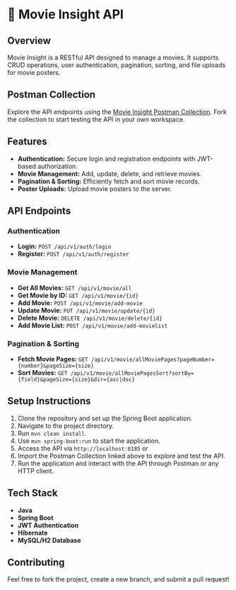 # 🎥 Movie Insight API

## Overview
Movie Insight is a RESTful API designed to manage a movies. It supports CRUD operations, user authentication, pagination, sorting, and file uploads for movie posters.

## Postman Collection
Explore the API endpoints using the [Movie Insight Postman Collection](https://elements.getpostman.com/redirect?entityId=33641536-d71b116a-d14c-4978-9ec6-326d44604598&entityType=collection). Fork the collection to start testing the API in your own workspace.

## Features
- **Authentication:** Secure login and registration endpoints with JWT-based authorization.
- **Movie Management:** Add, update, delete, and retrieve movies.
- **Pagination & Sorting:** Efficiently fetch and sort movie records.
- **Poster Uploads:** Upload movie posters to the server.

## API Endpoints

### Authentication
- **Login:** `POST /api/v1/auth/login`
- **Register:** `POST /api/v1/auth/register`

### Movie Management
- **Get All Movies:** `GET /api/v1/movie/all`
- **Get Movie by ID:** `GET /api/v1/movie/{id}`
- **Add Movie:** `POST /api/v1/movie/add-movie`
- **Update Movie:** `PUT /api/v1/movie/update/{id}`
- **Delete Movie:** `DELETE /api/v1/movie/delete/{id}`
- **Add Movie List:** `POST /api/v1/movie/add-movielist`

### Pagination & Sorting
- **Fetch Movie Pages:** `GET /api/v1/movie/allMoviePages?pageNumber={number}&pageSize={size}`
- **Sort Movies:** `GET /api/v1/movie/allMoviePagesSort?sortBy={field}&pageSize={size}&dir={asc|dsc}`

## Setup Instructions
1. Clone the repository and set up the Spring Boot application.
4. Navigate to the project directory.
5. Run `mvn clean install`.
6. Use `mvn spring-boot:run` to start the application.
7. Access the API via `http://localhost:8185` or
8. Import the Postman Collection linked above to explore and test the API.
9. Run the application and interact with the API through Postman or any HTTP client.

## Tech Stack
- **Java**
- **Spring Boot**
- **JWT Authentication**
- **Hibernate**
- **MySQL/H2 Database**

## Contributing
Feel free to fork the project, create a new branch, and submit a pull request!

